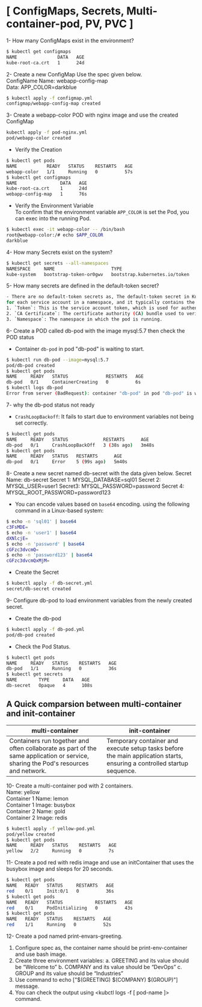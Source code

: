 # [ ConfigMaps, Secrets, Multi-container-pod, PV, PVC ]

1- How many ConfigMaps exist in the environment?
```bash
$ kubectl get configmaps
NAME               DATA   AGE
kube-root-ca.crt   1      24d
```
2- Create a new ConfigMap Use the spec given below.  
ConfigName Name: webapp-config-map  
Data: APP_COLOR=darkblue  
```bash
$ kubectl apply -f configmap.yml
configmap/webapp-config-map created
```
3- Create a webapp-color POD with nginx image and use the created ConfigMap
```bash
kubectl apply -f pod-nginx.yml
pod/webapp-color created
```
- Verify the Creation
```bash
$ kubectl get pods
NAME           READY   STATUS    RESTARTS   AGE
webapp-color   1/1     Running   0          57s
$ kubectl get configmaps
NAME                DATA   AGE
kube-root-ca.crt    1      24d
webapp-config-map   1      76s
```
- Verify the Environment Variable  
To confirm that the environment variable `APP_COLOR` is set the Pod, you can exec into the running Pod.
```bash
$ kubectl exec -it webapp-color -- /bin/bash
root@webapp-color:/# echo $APP_COLOR
darkblue
```
4- How many Secrets exist on the system?
```bash
$ kubectl get secrets --all-namespaces
NAMESPACE     NAME                     TYPE                            DATA   AGE
kube-system   bootstrap-token-or0gwv   bootstrap.kubernetes.io/token   5      24d
```
5- How many secrets are defined in the default-token secret?
```bash
- There are no default-token secrets as, The default-token secret in Kubernetes is automatically created
for each service account in a namespace, and it typically contains the following:    
1. `Token`: This is the service account token, which is used for authenticating to the Kubernetes API server.
2. `CA Certificate`: The certificate authority (CA) bundle used to verify the API server’s certificate.
3. `Namespace`: The namespace in which the pod is running.
```  
6- Create a POD called db-pod with the image mysql:5.7 then check the POD status
- Container `db-pod` in pod "db-pod" is waiting to start.
```bash
$ kubectl run db-pod --image=mysql:5.7
pod/db-pod created
$ kubectl get pods
NAME     READY   STATUS              RESTARTS   AGE
db-pod   0/1     ContainerCreating   0          6s
$ kubectl logs db-pod
Error from server (BadRequest): container "db-pod" in pod "db-pod" is waiting to start: ContainerCreating
```
7- why the db-pod status not ready
- `CrashLoopBackoff`: It fails to start due to environment variables not being set correctly.
```bash
$ kubectl get pods
NAME     READY   STATUS             RESTARTS      AGE
db-pod   0/1     CrashLoopBackOff   3 (38s ago)   3m48s
$ kubectl get pods
NAME     READY   STATUS   RESTARTS      AGE
db-pod   0/1     Error    5 (99s ago)   5m40s
```
8- Create a new secret named db-secret with the data given below.
Secret Name: db-secret
Secret 1: MYSQL_DATABASE=sql01
Secret 2: MYSQL_USER=user1
Secret3: MYSQL_PASSWORD=password
Secret 4: MYSQL_ROOT_PASSWORD=password123  

- You can encode values based on `base64` encoding. using the following command in a Linux-based system:
```bash
$ echo -n 'sql01' | base64
c3FsMDE=
$ echo -n 'user1' | base64
dXNlcjE=
$ echo -n 'password' | base64
cGFzc3dvcmQ=
$ echo -n 'password123' | base64
cGFzc3dvcmQxMjM=
```
- Create the Secret
```bash
$ kubectl apply -f db-secret.yml
secret/db-secret created
```
9- Configure db-pod to load environment variables from the newly created secret.
- Create the db-pod
```bash
$ kubectl apply -f db-pod.yml
pod/db-pod created
```
- Check the Pod Status.
```bash
$ kubectl get pods
NAME     READY   STATUS    RESTARTS   AGE
db-pod   1/1     Running   0          36s
$ kubectl get secrets
NAME        TYPE     DATA   AGE
db-secret   Opaque   4      108s
```
## A Quick comparsion between multi-container and init-container
| multi-container   | init-container  | 
|------------|------------|
| Containers run together and often collaborate as part of the same application or service, sharing the Pod's resources and network.| Temporary container and execute setup tasks before the main application starts, ensuring a controlled startup sequence.| 

10- Create a multi-container pod with 2 containers.  
Name: yellow  
Container 1 Name: lemon  
Container 1 Image: busybox  
Container 2 Name: gold  
Container 2 Image: redis  
```bash
$ kubectl apply -f yellow-pod.yml
pod/yellow created
$ kubectl get pods
NAME     READY   STATUS    RESTARTS   AGE
yellow   2/2     Running   0          7s
```
11- Create a pod red with redis image and use an initContainer that uses the busybox image and sleeps for 20 seconds.
```bash
$ kubectl get pods
NAME   READY   STATUS     RESTARTS   AGE
red    0/1     Init:0/1   0          36s
$ kubectl get pods
NAME   READY   STATUS            RESTARTS   AGE
red    0/1     PodInitializing   0          43s
$ kubectl get pods
NAME   READY   STATUS    RESTARTS   AGE
red    1/1     Running   0          52s
```
12- Create a pod named print-envars-greeting.
   1. Configure spec as, the container name should be print-env-container and use bash image.
   2. Create three environment variables:
       a. GREETING and its value should be “Welcome to”
       b. COMPANY and its value should be “DevOps”
       c. GROUP and its value should be “Industries”
  3. Use command to echo ["$(GREETING) $(COMPANY) $(GROUP)"] message.
  4. You can check the output using <kubctl logs -f [ pod-name ]> command.
